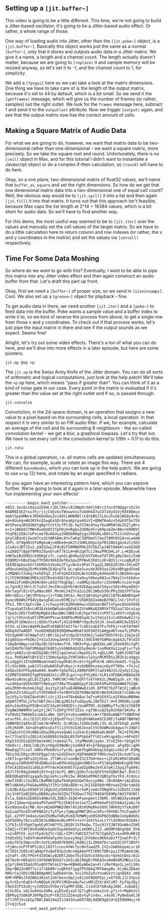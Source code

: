 ## Setting up a `[jit.buffer~]`

This video is going to be a little different. This time, we're not going to build a Jitter-based oscillator, it's going to be a Jitter-based audio effect. Or rather, a whole range of those.

One way of loading audio into Jitter, other than the `[jit.poke~]` object, is a `[jit.buffer~]`. Basically this object works just the same as a normal `[buffer~]`, only that it stores and outputs audio data in a Jitter matrix. We give it a name, a length and a channel count. The length actually doesn't matter, because we are going to `[replace(` it and sample memory will be resized anyway, so let's set it to -1, and the channel count to 1, for simplicity. 

We add a `[fpsgui]` here so we can take a look at the matrix dimensions. One thing we have to take care of is the length of the output matrix, because it's set to 44 by default, which is a bit small. So we send it the `[getframes(` message, which will give us the number of frames (or rather, samples) out the right outlet. We look for the `frames` message here, subtract 1 and send it to the `outputlast` attribute. Now we trigger `[output(` again, and see that the output matrix now has the correct amount of cells. 

## Making a Square Matrix of Audio Data

For what we are going to do, however, we want that matrix data to be two-dimensional rather than one-dimensional - we want a square matrix, more precisely. So we take the square root and round. Unfortunately, there is no `[ceil]` object in Max, and for this tutorial I didn't want to instantiate a Javascript object or do a complex if-then calculation, so `[round]` will have to do here.

Okay, so a one plane, two-dimensional matrix of float32 values, we'll name that `buffer_as_square` and set the right dimensions.  So how do we get that one dimensional matrix data into a two-dimensional one of equal cell count? Well, the obvious way would be to `[jit.spill]` it into a list and then again `[jit.fill]` it into that matrix. It turns out that this approach isn't feasible, because Max caps the list length at 2^14 = 16384 values, which is a bit short for audio data. So we'll have to find another way.

For this demo, the most useful way seemed to be to `[jit.iter]` over the values and manually set the cell values of the target matrix. So we have to do a little calculation here to return column and row indexes (or rather, the x and y coordinates in the matrix) and set the values via `[setcell(` respectively.

## Time For Some Data Moshing

So where do we want to go with this? Eventually, I want to be able to pipe this matrix into any Jitter video effect and then again construct an audio buffer from that. Let's draft this part up front.

Okay, first we need a `[buffer~]` of proper size, so we send in `[sizeinsamps]`. Cool. We also set up a `[groove~]` object for playback - fine.

To get audio data in there, we need another `[jit.iter]` and a `[poke~]` to feed data into the buffer. Poke wants a sample value and a buffer index to write it to, so we kind of reverse the process from above, to get a single row from those x and y coordinates. To check out if that process works, let's just pipe the input matrix in there and see if the output sounds as we expect. Seems fine!

Alright, let's try out some video effects. There's a ton of what you can do here, and we'll dive into more effects in a later episode, but here are some pointers.


`jit.op @op >p`

The `jit.op` is the Swiss Army Knife of the Jitter domain. You can do all sorts of arithmetic and logical computations, just look at the help patch! We'll take the `>p` op here, which means "pass if greater than". You can think of it as a kind of noise gate in our case. Every point in the matrix is evaluated if it's greater than the value set at the right outlet and if so, is passed through.

`jit.convolve`

Convolution, in the 2d-space domain, is an operation that assigns a new value to a pixel based on the surrounding cells, a local operation. In that respect it is very similar to an FIR audio filter. If we, for example, calculate an average of the cell and its surrounding 8 neighbours - the so-called _convolution kernel_ - we get a blur, a graphical lowpass. Let's try that out. We have to set every cell in the convolution kernel to 1/9th = 0.11 to do this.

`jit.rota`

This is a global operation, i.e. all matrix cells are updated simultaneously. We can, for example, scale or rotate an image this way. There are 4 different `boundmodes`, which you can look up in the help patch. We are going to use `wrap` (2) here, and rotate by an angle specified in radians.

So you again have an interesting pattern here, which you can explore further. We're going to look at it again in a later episode. Meanwhile have fun implementing your own effects!

```
----------begin_max5_patcher----------
4053.3oc6cs0aiaiE94L+JDLl8kcc8JdWpOrXmVjhBrc2tncdYQQggrshi5n
H4QRNISKZ+su7hjrjsjCkEoSxTWzwwVxx7vOdH447wCO72dyUSVj9XX9Dmuz
4mbt5pe6MWck7RhKbU4muZxcAOtLNHW90lrL8t6BSJlLUcuhvGKjWGOy4+9c
u6+8Uu6q+WU2KY6cQIwgExGDr6hoaKptpa4UiVI+QRW7KeAzs54yK9Tbn75U
WYSPwxaiRVOOKbYgRpYtnYtScfPl3O.hq7S7Wc9Ywy76u4MhWlNxZGZlyW+s
e+2+iW6b827MW+0uebUQf2fphHjmnRgbsZUDNy45+y69pu6Zm+80u+G99QVC
YCqFBjUIBvlUPvLme78u6Gduy2d8Ob8HqdjgoiREUHLxD0ts7511ckUVvcgE
gYyCSBVnDjZwsH7txd1SRRSBmL0YxTwKqC3OP8mVllbeZ78MtRVZA+aLw4m0
GhPc.Qf9gH0SV7oMgkxWjn4Rbe9+pK2tzSHRLDUpn3pfR3IBkIgOvkzCzSD3
iCxAzoJBT25u2.p9ZU2wL2F0cB1FU8MNkM9k2XYZbZlp34EtOA6AlxeGG3Q9
zx2A8Q7lBgbT9PKV25wnDruKT7kILH+8h2gXTLCz9wzPMCbHLiF.L+KQEyuK
nHK5wiBzDHQ1ckObKgCzfc.cymILqDdKw2qlbSTbHueTdTZRCg8pIAa1z3xW
03QDMJ+hBoXSquTTh5Rn5KkEdeT0ySpuZPFWxK3h81LUE+QO5jc+LoqByR1F
IEE0E4pGuo5GrtGkROxSVkoXoJF1ycWsUzdFmt7CgqZL3BGb2DlDkrIKLmOT
aPQovUe6Ug2DrMtX9MoIE4Q+pT9.bLrq6eSvxvde3D93axJ26xhBhqpdSVmE
sJMQHDsfZwkqJtehOTqZ.2lUF42HIXSGOLWchCK8bybdkba9hfLQKQ4Hsvpa
VjlF29V0OWb3MEk2dSTRxdnXQ5l9uYVz5aOxytHkey6N1us7N4y2lnt6bdu+
h44A22FsKBhiKGNn8O+iAIQ7tKgEQpl.na8MUy1ba9xrz33V0W0ctui6rhqD
uL7gnUE2JKnlJC7udzlJknI0sxqhVGlWz9ZEAqyaekC54yuz1EkcRmymEbSr
b9rlegVl81rGYyANac88F.MnnHi24Z5ta2u1Z0c2WQu550cPPyZdqtFPToSw
6Nt+0DxirjWjtMYkny+j1+TGNL59Ckx.MejCQ0tm5ptqUOilBfRiWAHRSqeP
UyacU0bWkCP84VyQwsgEACuov0lMEJylrUSQKSKZadAeB3YBCLlnCr1FnfcC
TPxI.TMrCXpFvlBm.L+cFwuytKCAZRHnWXwcn5OVomrBGTlHfpes0SU4509E
VTxpvGaXIhQvLUM3Dzkb6QW5oAsdQEHEXZXYmMKwQI8MYkTfD2ua7JOca1xp
F3pw3cZKb7YeKhRpMg6m10wxQWc7AKEtuDjhpe7mVJrnPXf1ixKVYc+DgEdq
lqrlctXhnnEaKTJPMcWYPVcwcAXQPboMU0SqdLSv1Ym1a1IulxK0kAwK2Jrp
ad9G2FjENeUzciiQGOvfXzAxTj43iE9HBPrOqcRzS5jH.5ewIwKNIdwIQSXJ
btSd.uLCWxcWqkML6wdFxE6BkblAItTer7cdDJzqE6YFv7GF6jr+obTAfmbT
AOOqXd7wAR0T.YooGEH8b8IRZHQHHwmMUAt9dFGHI9iAHgp4R7vmafLSPbPu
VSCGpKHPr87AApFzFCrBFcSbJuF1t0p2kY435K2jlwGbTbU5f8rEcJ3G2e1E
AIq0EGox+PbO6cZ+X1o33VepZmh6t7VYQKil99Ck90YG8MdcbgX42Lf9ldZV
t1WyBnVWgy+zA7QwJBctQfe4mvfY8.Y0KX+PgLcgKEkbLuWCjK449ZhcIqPi
hmtDXHTbrGAFXMkBgEI68ESyVobN084UzDSy0mnArinoMkKXa11oqFjvr7yb
am1ryAN2scUcmdZQy8BcY0SI1gqlmnalcNywSGjFL+gDLLGM.fpBhJo0ETaD
CLu.fKOSAWTnBtX1Ct13bWvGp4gsZY0FSH8vvlp5ynMCMTD5yZRZk1L4dgg1
KLzdggVi3IYeDKNNumnVw6InayHh0Cdtc6tvYgyMlKrN.mRXcHomX5.Y1g3a
Slc5Gv96N.yw0J3TzoDwb8SFwPzRysjr4zbUNOOnzewjnDyVfT09x.+7nJsI
X4GbxCKVFFGy84w049.9emMrfgSmfdiLX8RKFGRP2lwU34NJ1hJZyXqlC2gL
X3ZM8TXXD69ZfgQFbbQ02e1ijMFZLgxl+qjPYCpKGr1LR1zUFDBAvRBAUatD
UBw4iuNskLgEL8IZ1gkS.YHMcVK7+HGTuOhTfskTnKk3LjMwB2gzh.sX.YBz
ruz4k6acQGhkCWUft8mGvpV74Ko7EoqWGGpyF18zXKk5Mv8Y6QoWW47hZqN.
wUuZR9h+Hu5mkJXgZ.6u1tp2jATuaE4B8WwQJidX.6PT9CYb2FlWjEjjqBLH
gZ6nhZYJdXaydlzYIRYH6UFvYetRHthZGfK9Bm3W3D+Bm3VkSbSErsCmNcnU
1ojX5yJc5b8ZAodtNtliScj2Ix+4T8nAkBarJqT+yMjE93lLm2FA9auMB9We
aDpWfCMTULjUTwTHDfJmcx2NLq2NS3zFudbpymL3dm7D27.H+FJMXb6LiyqR
pbYu14x8XqzP5GB+CmZCX4y6tX6M2DlcjUoAMTMI.dLbWBKyfTuJBjVJ50IM
2VgNWJRW9MXVjeCptjJKlTvZbPg7FhT3ZSo.nqTXKxsQZSyO1hRAfoKVXy.9
FvFBVbI7W60mkSzekSLdNo.SEPikYvEnueW9kXrcW+tTBXGoANBffYdBDhh8
wtxnfkh.dvilE33l3QYx3jEQvdTYxiCJtDzDYANhm4SCb3RFiToANF7BWYW3
J6BWYW3Jq0Xn2ElmGrNr6M4Zn.ScdKXpiJzDOo3wBLi3S.dLiEFbXqD.pnRO
uTKjR4VM.XX+uDtqKhxsExTtl13YV5CG3KJexoCtVC0UWMxUb4gwx7r2dQF2
I25wEo5tE39i0Nbi6ba2RbyVavQaWiix2k4cOjABd6a8LNX8T.7K2rET0JMs
m+l7lhaCECnIQG14ikG0D9bS3kQGLB5fbPVpG4fYlECseRrqp4Qsi+APnU5f
dXpS3335SsQ2OYbmiK4KCJ+Am4alTx.lXyMNeUKjaybx.37xEZkk+lO1gG7V
tmb9xri.4XULlUBjXCyYHgdI0NdBojG1HHUF45+pfAUgpgdoC.aFgXDciqRh
M4wEqqTfcsoT.GRKxYMxb0Vzvfyc9G.qabfhgWX4bGqckGqGcvXGviP.R1Mg
TDCo3di5RgziRYGFQgpCtArG2ddIkeXjKQP4mAN3F7MOkckw2VIkcXuKT1cg
xtKT1cgxtWfo2OjUSue.JTlWhcelxueBeIS237O4+6ev+iZCoRLW9XCQOaNG
pHxpLe18ROhRP3KdGNbuCQiw6PHv6Ug2gHc8NDYS+xP5lW3pDW6HEngHEfKd
XTmlA1EQxm311AQLbrPTtmcHiK4V057CpaOZpOReZeVCb7pKjZ5pqJfgA99i
p9Jlf9lM4q2Um60j8tV+qIc6cP2.W0hjg5DzfcbzQhF5Ym3QANlBw7.BSh7J
ODEOQbq858tqygqdv3gLkehcivFKi5w.0KbKGdPR6F2QBtgfGvYFd.FCdnLx
LHwT3SOCslGs9OLCBoM8K3gDwTb4KgKGGGmT8xnjp9Wi.lB+0UAK+iALQSGa
MR7vNAhKyThkGAwXR0q1YThSrSO0z4ERr+LJhIIGD5K0rM8YoaVZ58ctmA5D
JzdJBLd3puS0SQF15j8gb3djUSK8VDjGsrXaRjve8uTDNgUFocSZbb5CJi6D
jbj1h9FIoBIEKSyDB09zyEmJH3ZUiT93Dwo77O2794EAYE89MplNVIf0VNll
Esla.bbbXxZEOOhS4HWuYdLJDB3+JEQK+PyenpmntJ36MC.XHlW02XysA4gM
Ej8+I1Dww+dpoebaPbTwm5PTEzZkWjExe1xe7ZiwMXmUwPsQIhbAatyaAirm
Kxv8bUavEejMB.XU+yN2mOPWW2dNXrA510cHSMqRkeS0XC7WhK9zYfxAzD8f
GqIxadf6nd5CmPENOaYiTy5Tw+ifpWpqFMWfZMsuckPu+I9Y6BcTVufwp0LP
EpC.e2YPF1m4a1vGeUZXdRw7GRy9vbQ7kMWMjxb9SOGPQd3dBBeJxkpBmbHi
wGFQd9hy7AzisdS563o4BBekoNvxMYFv+xY+1kkY5xxLcYYldVOUen91bAkJ
SJfkIcS5YOgH7qwhEyR7eN7YSL2BIQY15f8oDw.TIwj91YI3N7XOuWknZ5KE
SIWZj+fC9Pj8Vdo8NUxOyKVIep4XGkQtyCxKOMCLZ12.aKEMP4QhghQX.9YA
+x2vAPChV.aiVJFpdcbZtC+SQL+ZZPiYmDCDZ7nF7k7Zg6dZIxkxdR9uRR1D
5tQ5o91LTo0dYnAuHVRdaFpzHcSuozy94gl1hVGHosOK6XuDzffZuwCP+ILf
seQuT6TpIWpcnZ0+JoYbjK0dO7K9ENijKdB1jIL2R6AT6crwsDZCIFT3B5Ft
rFjWncnnPfF9P3i0LC185flcnuc4YWcfycNnYuwdZ9.2V2sImAhkqomLsr1K
XC7DStJS05z4CqN4pfXuQoF02p3sNrn0gA8oFPIlKNtTQRrpyiZ7RiWoUiNL
xZrwFt.5RjYPG+F43QSWiyB2DKl2bboTbiESU3cU384yxbc+qVm1nDdic0Jz
9EfAs9rnNVq5St29f66Wk9OGIFsIHILdbIR8gErPHEA3nx0eWk8RIMWixJCw
pJpfj0kKIDqdcM1e8OYTWlmLEY4w+KBHdGyWbw1q+4lrzMoY0qn1LjeCLS9s
Z6prBB22n9Rf7vi17l6D09riuQRt6f1pgTPtOQAg7MTAAepBx.kCyWiZDAah
RRGrCaj5DViRBZB0ApN0IJwDkD4rUm.5ni2VbZyXvYnnAGVztiqn0Q4z.nKQ
KMFrMPWsJ5dZWGG3RzoCIo0l6excQq1jx8jsbFADQFDyLjx875OL1lC3YpcG
qy3rXSz+Eq03rFoNQOakjNJPXlM50neQa7wjvHMJZSXrAVCiM7.FpfdpJDyJ
C9oSICP1XvOj+y1H9ZUzVYDejVlqPMfJEBL.Ci5dtEfGRxApJ0DC.Ju8a8Ij
mjVLOIo.xOLVw94So34Rm.pyDSs8jauFJE7igR+vUmx2s9.p7j+trMq0mJCs
IBPRyg7SOKUPJ0FMpZUzP+tKZ33JZ54xyDvYyFJv4xc.v4x9S.PyNe8aAtJ8
bTlthPJVv16Sp7NAlIWSI4mZI1Jdd1KxwER7dQL9dQK9gQJd+QI99QHNuj+8
27+QjC5sd
-----------end_max5_patcher-----------
```
